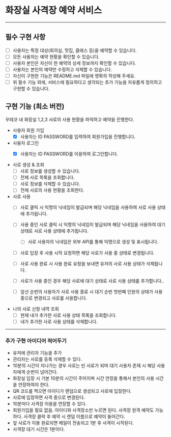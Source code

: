 # 화장실 사격장 예약 서비스

---

## 필수 구현 사항

- [ ] 사용자는 특정 대상(회의실, 맛집, 클래스 등)을 예약할 수 있습니다.
- [ ] 모든 사용자는 예약 현황을 확인할 수 있습니다.
- [ ] 사용자 본인은 자신이 한 예약의 상세 정보까지 확인할 수 있습니다.
- [ ] 사용자는 본인의 예약만 수정하고 삭제할 수 있습니다.
- [ ] 자신이 구현한 기능은 README.md 파일에 명확히 작성해 주세요.
- [ ] 위 필수 기능 외에, 서비스에 필요하다고 생각되는 추가 기능을 자유롭게 정의하고 구현할 수 있습니다.

## 구현 기능 (최소 버전)

우테코 내 화장실 1,2,3 사로의 사용 현황을 파악하고 예약을 진행한다.

- 사용자 회원 가입
    - [x] 사용자는 ID PASSWORD를 입력하여 회원가입을 진행합니다.

- 사용자 로그인
    - [x] 사용자는 ID PASSWORD를 이용하여 로그인합니다.


- 사로 생성 & 조회
    - [ ] 사로 정보를 생성할 수 있습니다.
    - [ ] 전체 사로 목록을 조회합니다.
    - [ ] 사로 정보를 삭제할 수 있습니다.
    - [ ] 전체 사로의 사용 현황을 조회한다.

- 사로 사용
    - [ ] 사로 클릭 시 익명의 닉네임이 발급되며 해당 닉네임을 사용하여 사로 사용 상태에 추가됩니다.
    - [ ] 사용 중인 사로 클릭 시 익명의 닉네임이 발급되며 해당 닉네임을 사용하여 대기 상태로 사로 사용 상태에 추가됩니다.
        - [ ] 사로 사용자의 닉네임은 외부 API를 통해 익명으로 생성 및 표시됩니다.
    - [ ] 사로 입장 후 사용 시작 요청하면 해당 사로가 사용 중 상태로 변경됩니다.
    - [ ] 사로 사용 완료 시 사용 완료 요청을 보내면 유저의 사로 사용 상태가 삭제됩니다.

    - [ ] 사로가 사용 중인 경우 해당 사로에 대기 상태로 사로 사용 상태를 추가합니다..
    - [ ] 앞선 순번의 사용자가 사로 사용 종료 시 대기 순번 첫번째 인원의 상태가 사용중으로 변경되고 사로를 사용합니다.

- 나의 사로 신청 내역 조회
    - [ ] 현재 내가 추가한 사로 사용 상태 목록을 조회합니다.
    - [ ] 내가 추가한 사로 사용 상태를 삭제합니다.

--- 

### 추가 구현 아이디어 적어두기

- 유저에 관리자 기능을 추가
- 관리자는 사로를 등록 삭제할 수 있다.
- 10분의 시간이 지나가는 경우 사로는 빈 사로가 되며 대기 사용자 존재 시 해당 사용자에게 순번이 넘어간다.
- 화장실 입장 시 기본 10분의 시간이 주어지며 시간 연장을 통해서 본인의 사용 시간을 연장하여야 한다.
- QR 코드를 찍으면 아이디가 랜덤으로 생성되고 사로에 입장한다.
- 사로에 입장하면 사격 중으로 변경된다.
- 10분마다 사격장 이용을 연장할 수 있다.
- 회원가입을 필요 없음. 아이디와 사격장소만 누르면 된다. 사격장 원격 예약도 가능하다. 사격장 클락 후 예약 시 랜덤 이름으로 예약이 들어간다.
- 앞 사로가 이용 완료되면 메일이 전송되고 1분 후 사격이 시작된다.
- 사격장 대기 시간은 1분이다.
